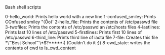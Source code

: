 Bash shell scripts

0-hello_world: Prints hello world with a new line
1-confused_smiley: Prints COnfused smiley "(Ôo)'
2-hello_file: Prints the contents of /etc/passwd file
3-twofiles: Prints the contents of /etc/passwd an /etc/hosts files
4-lastlines: Prints last 10 lines of /etc/passwd
5-firstlines: Prints first 10 lines of /etc/passwd
6-third_line: Prints third line of iacta file
7-file: Creates this file \*\\'"Best School"\'\\*$\?\*\*\*\*\*:) (Couldn't do it :))
8-cwd_state: writes the contents of cwd to ls_cwd_content
